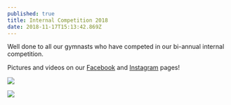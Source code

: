 ```yaml
---
published: true
title: Internal Competition 2018
date: 2018-11-17T15:13:42.869Z
---
```

Well done to all our gymnasts who have competed in our bi-annual internal competition.

Pictures and videos on our [Facebook](https://www.facebook.com/pg/Rhythmic-Excellence-787019504729313/photos/?tab=album&album_id=1899917336772852&__xts__%5B0%5D=68.ARA-CxqFxoW2SQ5QcdDKdX1kD2wD1d5lPcBrjTBBi5O9vQpjkJQUCLdVtFsGAdGN1U4CyKZUk6fHt1lrx659zGsZTFfa5r0zsTKgz2_JskjxTRzL-7W5XaO3c1kny5uyhnQytLwZcd7tcvnEJpg-N14D1g2vu2Made8vl4ATJHCV3YV0wbetSkjyr3NEi47aTeLMPuGAiCSYSA3av-cQ1vhz5kIrScwqWLcTBAxhU7i161ne-Tx3cgPptgiCg5JgqtcWVCwZulJUsmAD1jy6cSLcdaFQ4HoTekrh8-SwWK3qMViaZu2s_fzWjr15js5_1HQCkEs8wYdfz8Ewr0dtBYOIkABZnrlyRys4T445mQgunUQZUg8uE4DFKoaVnE0FIN0J5q99AJ_T7516chkGLQDJki-zxfC3GKjOCxlCnOGiNs3AaGfusXxPFQnlG3e-HlBYdrsiL8ocXtQ&__tn__=-UC-R) and [Instagram](https://www.instagram.com/rhythmic_excellence/?hl=en) pages!

![](/assets/46488081_1897268410371078_305960439236263936_n.jpg)

![](/assets/46508001_1897268460371073_8999210989232586752_n.jpg)
